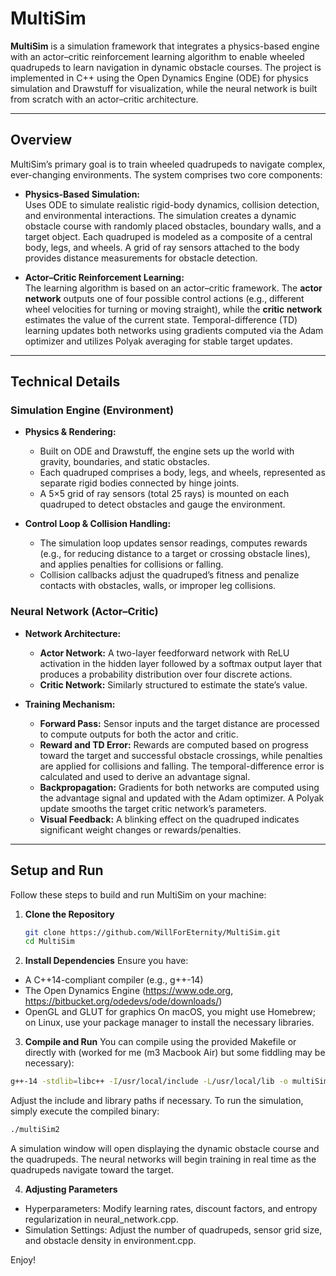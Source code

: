 # MultiSim

**MultiSim** is a simulation framework that integrates a physics-based engine with an actor–critic reinforcement learning algorithm to enable wheeled quadrupeds to learn navigation in dynamic obstacle courses. The project is implemented in C++ using the Open Dynamics Engine (ODE) for physics simulation and Drawstuff for visualization, while the neural network is built from scratch with an actor–critic architecture.

---

## Overview

MultiSim’s primary goal is to train wheeled quadrupeds to navigate complex, ever-changing environments. The system comprises two core components:

- **Physics-Based Simulation:**  
  Uses ODE to simulate realistic rigid-body dynamics, collision detection, and environmental interactions. The simulation creates a dynamic obstacle course with randomly placed obstacles, boundary walls, and a target object. Each quadruped is modeled as a composite of a central body, legs, and wheels. A grid of ray sensors attached to the body provides distance measurements for obstacle detection.

- **Actor–Critic Reinforcement Learning:**  
  The learning algorithm is based on an actor–critic framework. The **actor network** outputs one of four possible control actions (e.g., different wheel velocities for turning or moving straight), while the **critic network** estimates the value of the current state. Temporal-difference (TD) learning updates both networks using gradients computed via the Adam optimizer and utilizes Polyak averaging for stable target updates.

---

## Technical Details

### Simulation Engine (Environment)

- **Physics & Rendering:**  
  - Built on ODE and Drawstuff, the engine sets up the world with gravity, boundaries, and static obstacles.
  - Each quadruped comprises a body, legs, and wheels, represented as separate rigid bodies connected by hinge joints.
  - A 5×5 grid of ray sensors (total 25 rays) is mounted on each quadruped to detect obstacles and gauge the environment.

- **Control Loop & Collision Handling:**  
  - The simulation loop updates sensor readings, computes rewards (e.g., for reducing distance to a target or crossing obstacle lines), and applies penalties for collisions or falling.
  - Collision callbacks adjust the quadruped’s fitness and penalize contacts with obstacles, walls, or improper leg collisions.

### Neural Network (Actor–Critic)

- **Network Architecture:**  
  - **Actor Network:** A two-layer feedforward network with ReLU activation in the hidden layer followed by a softmax output layer that produces a probability distribution over four discrete actions.
  - **Critic Network:** Similarly structured to estimate the state’s value.

- **Training Mechanism:**  
  - **Forward Pass:** Sensor inputs and the target distance are processed to compute outputs for both the actor and critic.
  - **Reward and TD Error:** Rewards are computed based on progress toward the target and successful obstacle crossings, while penalties are applied for collisions and falling. The temporal-difference error is calculated and used to derive an advantage signal.
  - **Backpropagation:** Gradients for both networks are computed using the advantage signal and updated with the Adam optimizer. A Polyak update smooths the target critic network’s parameters.
  - **Visual Feedback:** A blinking effect on the quadruped indicates significant weight changes or rewards/penalties.

---

## Setup and Run

Follow these steps to build and run MultiSim on your machine:

1. **Clone the Repository**
   ```bash
   git clone https://github.com/WillForEternity/MultiSim.git
   cd MultiSim

2. **Install Dependencies**
Ensure you have:
- A C++14-compliant compiler (e.g., g++-14)
- The Open Dynamics Engine (https://www.ode.org, https://bitbucket.org/odedevs/ode/downloads/) 
- OpenGL and GLUT for graphics
On macOS, you might use Homebrew; on Linux, use your package manager to install the necessary libraries.

3. **Compile and Run**
You can compile using the provided Makefile or directly with (worked for me (m3 Macbook Air) but some fiddling may be necessary):
```bash
g++-14 -stdlib=libc++ -I/usr/local/include -L/usr/local/lib -o multiSim2 environment.cpp neural_network.cpp main.cpp -lode -ldrawstuff -lm -framework GLUT -framework OpenGL -fopenmp
```
Adjust the include and library paths if necessary. To run the simulation, simply execute the compiled binary:
```bash
./multiSim2
```
A simulation window will open displaying the dynamic obstacle course and the quadrupeds. The neural networks will begin training in real time as the quadrupeds navigate toward the target.

4. **Adjusting Parameters**
- Hyperparameters: Modify learning rates, discount factors, and entropy regularization in neural_network.cpp.
- Simulation Settings: Adjust the number of quadrupeds, sensor grid size, and obstacle density in environment.cpp.

Enjoy! 

